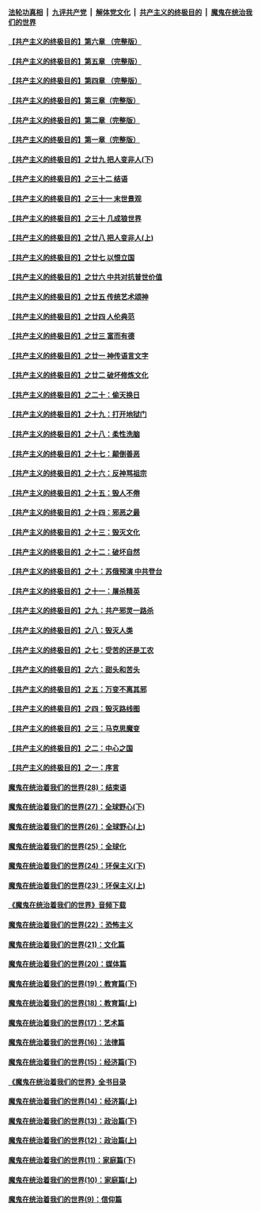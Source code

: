 ####  [法轮功真相](../../../../basic/blob/master/README.md?t=07080131) &nbsp;|&nbsp; [九评共产党](../../../../9ping.md/blob/master/README.md?t=07080131) &nbsp;|&nbsp; [解体党文化](../../../../jtdwh.md/blob/master/README.md?t=07080131)  &nbsp;|&nbsp; [共产主义的终极目的](../../../../gczydzjmd.md/blob/master/README.md?t=07080131) &nbsp;|&nbsp; [魔鬼在统治我们的世界](../../../../mgztzwmdsj.md/blob/master/README.md?t=07080131) 

#### [【共产主义的终极目的】第六章 （完整版）](../pages/nsc422/n11428913.md?t=07080131) 

#### [【共产主义的终极目的】第五章 （完整版）](../pages/nsc422/n11428912.md?t=07080131) 

#### [【共产主义的终极目的】第四章 （完整版）](../pages/nsc422/n11428907.md?t=07080131) 

#### [【共产主义的终极目的】第三章（完整版）](../pages/nsc422/n11428848.md?t=07080131) 

#### [【共产主义的终极目的】第二章（完整版）](../pages/nsc422/n11428831.md?t=07080131) 

#### [【共产主义的终极目的】第一章（完整版）](../pages/nsc422/n11417651.md?t=07080131) 

#### [【共产主义的终极目的】之廿九 把人变非人(下)](../pages/nsc422/n11344140.md?t=07080131) 

#### [【共产主义的终极目的】之三十二 结语](../pages/nsc422/n11360535.md?t=07080131) 

#### [【共产主义的终极目的】之三十一 末世景观](../pages/nsc422/n11351129.md?t=07080131) 

#### [【共产主义的终极目的】之三十 几成狼世界](../pages/nsc422/n11348280.md?t=07080131) 

#### [【共产主义的终极目的】之廿八 把人变非人(上)](../pages/nsc422/n11340492.md?t=07080131) 

#### [【共产主义的终极目的】之廿七 以恨立国](../pages/nsc422/n11336944.md?t=07080131) 

#### [【共产主义的终极目的】之廿六 中共对抗普世价值](../pages/nsc422/n11324785.md?t=07080131) 

#### [【共产主义的终极目的】之廿五 传统艺术颂神](../pages/nsc422/n11296396.md?t=07080131) 

#### [【共产主义的终极目的】之廿四 人伦典范](../pages/nsc422/n11296397.md?t=07080131) 

#### [【共产主义的终极目的】之廿三 富而有德](../pages/nsc422/n11283598.md?t=07080131) 

#### [【共产主义的终极目的】之廿一 神传语言文字](../pages/nsc422/n11263265.md?t=07080131) 

#### [【共产主义的终极目的】之廿二 破坏修炼文化](../pages/nsc422/n11245728.md?t=07080131) 

#### [【共产主义的终极目的】之二十：偷天换日](../pages/nsc422/n11238846.md?t=07080131) 

#### [【共产主义的终极目的】之十九：打开地狱门](../pages/nsc422/n11206376.md?t=07080131) 

#### [【共产主义的终极目的】之十八：柔性洗脑](../pages/nsc422/n11199994.md?t=07080131) 

#### [【共产主义的终极目的】之十七：颠倒善恶](../pages/nsc422/n11179782.md?t=07080131) 

#### [【共产主义的终极目的】之十六：反神骂祖宗](../pages/nsc422/n11166798.md?t=07080131) 

#### [【共产主义的终极目的】之十五：毁人不倦](../pages/nsc422/n11166792.md?t=07080131) 

#### [【共产主义的终极目的】之十四：邪恶之最](../pages/nsc422/n11150249.md?t=07080131) 

#### [【共产主义的终极目的】之十三：毁灭文化](../pages/nsc422/n11135227.md?t=07080131) 

#### [【共产主义的终极目的】之十二：破坏自然](../pages/nsc422/n11135214.md?t=07080131) 

#### [【共产主义的终极目的】之十：苏俄预演 中共登台](../pages/nsc422/n11118424.md?t=07080131) 

#### [【共产主义的终极目的】之十一：屠杀精英](../pages/nsc422/n11118442.md?t=07080131) 

#### [【共产主义的终极目的】之九：共产邪灵一路杀](../pages/nsc422/n11114139.md?t=07080131) 

#### [【共产主义的终极目的】之八：毁灭人类](../pages/nsc422/n11108503.md?t=07080131) 

#### [【共产主义的终极目的】之七：受苦的还是工农](../pages/nsc422/n11101809.md?t=07080131) 

#### [【共产主义的终极目的】之六：甜头和苦头](../pages/nsc422/n11096971.md?t=07080131) 

#### [【共产主义的终极目的】之五：万变不离其邪](../pages/nsc422/n11091285.md?t=07080131) 

#### [【共产主义的终极目的】之四：毁灭路线图](../pages/nsc422/n11086284.md?t=07080131) 

#### [【共产主义的终极目的】之三：马克思魔变](../pages/nsc422/n11061941.md?t=07080131) 

#### [【共产主义的终极目的】之二：中心之国](../pages/nsc422/n11047728.md?t=07080131) 

#### [【共产主义的终极目的】之一：序言](../pages/nsc422/n11086077.md?t=07080131) 

#### [魔鬼在统治着我们的世界(28)：结束语](../pages/nsc422/n10936246.md?t=07080131) 

#### [魔鬼在统治着我们的世界(27)：全球野心(下)](../pages/nsc422/n10928319.md?t=07080131) 

#### [魔鬼在统治着我们的世界(26)：全球野心(上)](../pages/nsc422/n10900318.md?t=07080131) 

#### [魔鬼在统治着我们的世界(25)：全球化](../pages/nsc422/n10788205.md?t=07080131) 

#### [魔鬼在统治着我们的世界(24)：环保主义(下)](../pages/nsc422/n10695307.md?t=07080131) 

#### [魔鬼在统治着我们的世界(23)：环保主义(上)](../pages/nsc422/n10688613.md?t=07080131) 

#### [《魔鬼在统治着我们的世界》音频下载](../pages/nsc422/n10635553.md?t=07080131) 

#### [魔鬼在统治着我们的世界(22)：恐怖主义](../pages/nsc422/n10614727.md?t=07080131) 

#### [魔鬼在统治着我们的世界(21)：文化篇](../pages/nsc422/n10597706.md?t=07080131) 

#### [魔鬼在统治着我们的世界(20)：媒体篇](../pages/nsc422/n10586579.md?t=07080131) 

#### [魔鬼在统治着我们的世界(19)：教育篇(下)](../pages/nsc422/n10564808.md?t=07080131) 

#### [魔鬼在统治着我们的世界(18)：教育篇(上)](../pages/nsc422/n10526970.md?t=07080131) 

#### [魔鬼在统治着我们的世界(17)：艺术篇](../pages/nsc422/n10499093.md?t=07080131) 

#### [魔鬼在统治着我们的世界(16)：法律篇](../pages/nsc422/n10485969.md?t=07080131) 

#### [魔鬼在统治着我们的世界(15)：经济篇(下)](../pages/nsc422/n10469975.md?t=07080131) 

#### [《魔鬼在统治着我们的世界》全书目录](../pages/nsc422/n10464261.md?t=07080131) 

#### [魔鬼在统治着我们的世界(14)：经济篇(上)](../pages/nsc422/n10457370.md?t=07080131) 

#### [魔鬼在统治着我们的世界(13)：政治篇(下)](../pages/nsc422/n10448270.md?t=07080131) 

#### [魔鬼在统治着我们的世界(12)：政治篇(上)](../pages/nsc422/n10444576.md?t=07080131) 

#### [魔鬼在统治着我们的世界(11)：家庭篇(下)](../pages/nsc422/n10440961.md?t=07080131) 

#### [魔鬼在统治着我们的世界(10)：家庭篇(上)](../pages/nsc422/n10435448.md?t=07080131) 

#### [魔鬼在统治着我们的世界(9)：信仰篇](../pages/nsc422/n10432159.md?t=07080131) 

